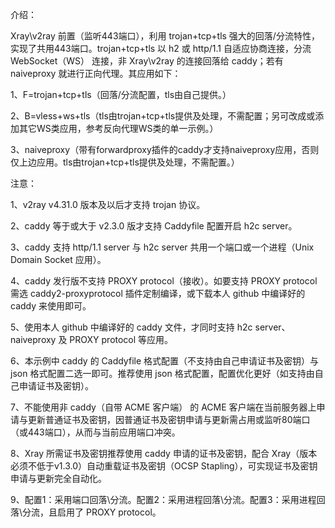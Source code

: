 介绍：

Xray\v2ray 前置（监听443端口），利用 trojan+tcp+tls 强大的回落/分流特性，实现了共用443端口。trojan+tcp+tls 以 h2 或 http/1.1 自适应协商连接，分流 WebSocket（WS） 连接，非 Xray\v2ray 的连接回落给 caddy；若有 naiveproxy 就进行正向代理。其应用如下：

1、F=trojan+tcp+tls（回落/分流配置，tls由自己提供。）

2、B=vless+ws+tls（tls由trojan+tcp+tls提供及处理，不需配置；另可改成或添加其它WS类应用，参考反向代理WS类的单一示例。）

3、naiveproxy（带有forwardproxy插件的caddy才支持naiveproxy应用，否则仅上边应用。tls由trojan+tcp+tls提供及处理，不需配置。）

注意：

1、v2ray v4.31.0 版本及以后才支持 trojan 协议。

2、caddy 等于或大于 v2.3.0 版才支持 Caddyfile 配置开启 h2c server。

3、caddy 支持 http/1.1 server 与 h2c server 共用一个端口或一个进程（Unix Domain Socket 应用）。

4、caddy 发行版不支持 PROXY protocol（接收）。如要支持 PROXY protocol 需选 caddy2-proxyprotocol 插件定制编译，或下载本人 github 中编译好的 caddy 来使用即可。

5、使用本人 github 中编译好的 caddy 文件，才同时支持 h2c server、naiveproxy 及 PROXY protocol 等应用。

6、本示例中 caddy 的 Caddyfile 格式配置（不支持由自己申请证书及密钥）与 json 格式配置二选一即可。推荐使用 json 格式配置，配置优化更好（如支持由自己申请证书及密钥）。

7、不能使用非 caddy（自带 ACME 客户端） 的 ACME 客户端在当前服务器上申请与更新普通证书及密钥，因普通证书及密钥申请与更新需占用或监听80端口（或443端口），从而与当前应用端口冲突。

8、Xray 所需证书及密钥推荐使用 caddy 申请的证书及密钥，配合 Xray（版本必须不低于v1.3.0）自动重载证书及密钥（OCSP Stapling），可实现证书及密钥申请与更新完全自动化。

9、配置1：采用端口回落\分流。配置2：采用进程回落\分流。配置3：采用进程回落\分流，且启用了 PROXY protocol。
